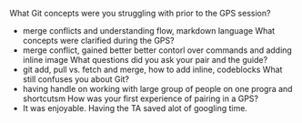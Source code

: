 What Git concepts were you struggling with prior to the GPS session?
- merge conflicts and understanding flow, markdown language 
What concepts were clarified during the GPS?
- merge conflict, gained better better contorl over commands and adding inline image
What questions did you ask your pair and the guide?
- git add, pull vs. fetch and merge, how to add inline, codeblocks
What still confuses you about Git?
- having handle on working with large group of people on one progra and shortcutsm
How was your first experience of pairing in a GPS?
- It was enjoyable. Having the TA saved alot of googling time. 
